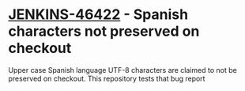 # [JENKINS-46422](https://issues.jenkins-ci.org/browse/JENKINS-46422) - Spanish characters not preserved on checkout

Upper case Spanish language UTF-8 characters are claimed to not be preserved on checkout.
This repository tests that bug report
